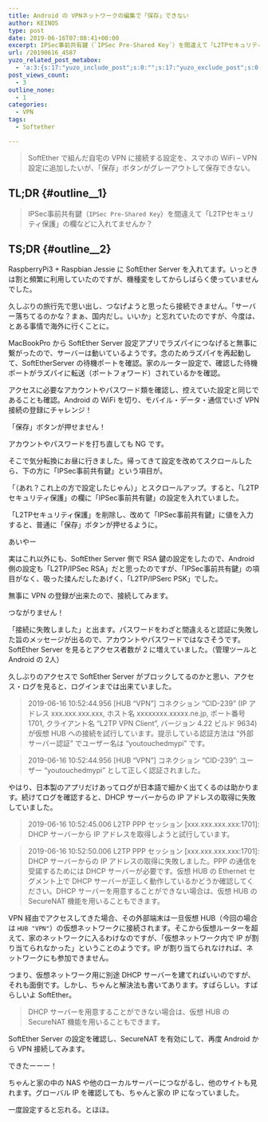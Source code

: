 ```yaml
---
title: Android の VPNネットワークの編集で「保存」できない
author: KEINOS
type: post
date: 2019-06-16T07:08:41+00:00
excerpt: IPSec事前共有鍵（`IPSec Pre-Shared Key`）を間違えて「L2TPセキュリティ保護」の欄などに入れると「保存」ボタンが押せません。
url: /20190616_4587
yuzo_related_post_metabox:
  - 'a:3:{s:17:"yuzo_include_post";s:0:"";s:17:"yuzo_exclude_post";s:0:"";s:21:"yuzo_disabled_related";N;}'
post_views_count:
  - 3
outline_none:
  - 1
categories:
  - VPN
tags:
  - Softether

---
```

> SoftEther で組んだ自宅の VPN に接続する設定を、スマホの WiFi &#8211; VPN 設定に追加したいが、「保存」ボタンがグレーアウトして保存できない。 

## TL;DR {#outline__1}

> IPSec事前共有鍵（`IPSec Pre-Shared Key`）を間違えて「L2TPセキュリティ保護」の欄などに入れてませんか？ 

## TS;DR {#outline__2}

RaspberryPi3 + Raspbian Jessie に SoftEther Server を入れてます。いっときは割と頻繁に利用していたのですが、機種変をしてからしばらく使っていませんでした。

久しぶりの旅行先で思い出し、つなげようと思ったら接続できません。「サーバー落ちてるのかな？まぁ、国内だし。いいか」と忘れていたのですが、今度は、とある事情で海外に行くことに。

MacBookPro から SoftEther Server 設定アプリでラズパイにつなげると無事に繋がったので、サーバーは動いているようです。念のためラズパイを再起動して、SoftEtherServer の待機ポートを確認。家のルーター設定で、確認した待機ポートがラズパイに転送（ポートフォワード）されているかを確認。

アクセスに必要なアカウントやパスワード類を確認し、控えていた設定と同じであることも確認。Android の WiFi を切り、モバイル・データ・通信でいざ VPN 接続の登録にチャレンジ！

「保存」ボタンが押せません！

アカウントやパスワードを打ち直しても NG です。

そこで気分転換にお昼に行きました。帰ってきて設定を改めてスクロールしたら、下の方に「IPSec事前共有鍵」という項目が。

「（あれ？これ上の方で設定したじゃん）」とスクロールアップ。すると、「L2TPセキュリティ保護」の欄に「IPSec事前共有鍵」の設定を入れていました。

「L2TPセキュリティ保護」を削除し、改めて「IPSec事前共有鍵」に値を入力すると、普通に「保存」ボタンが押せるように。

あいやー

実はこれ以外にも、SoftEther Server 側で RSA 鍵の設定をしたので、Android 側の設定も「L2TP/IPSec RSA」だと思ったのですが、「IPSec事前共有鍵」の項目がなく、吸った揉んだしたあげく、「L2TP/IPSerc PSK」でした。

無事に VPN の登録が出来たので、接続してみます。

つながりません！

「接続に失敗しました」と出ます。パスワードをわざと間違えると認証に失敗した旨のメッセージが出るので、アカウントやパスワードではなさそうです。SoftEther Server を見るとアクセス者数が 2 に増えていました。（管理ツールと Android の 2人）

久しぶりのアクセスで SoftEther Server がブロックしてるのかと思い、アクセス・ログを見ると、ログインまでは出来ていました。

> 2019-06-16 10:52:44.956 [HUB &#8220;VPN&#8221;] コネクション &#8220;CID-239&#8221; (IP アドレス xxx.xxx.xxx.xxx, ホスト名 xxxxxxxx.xxxxx.ne.jp, ポート番号 1701, クライアント名 &#8220;L2TP VPN Client&#8221;, バージョン 4.22 ビルド 9634) が仮想 HUB への接続を試行しています。提示している認証方法は &#8220;外部サーバー認証&#8221; でユーザー名は &#8220;youtouchedmypi&#8221; です。
    
> 2019-06-16 10:52:44.956 [HUB &#8220;VPN&#8221;] コネクション &#8220;CID-239&#8221;: ユーザー &#8220;youtouchedmypi&#8221; として正しく認証されました。 

やはり、日本製のアプリだけあってログが日本語で細かく出てくるのは助かります。続けてログを確認すると、DHCP サーバーからの IP アドレスの取得に失敗していました。

> 2019-06-16 10:52:45.006 L2TP PPP セッション [xxx.xxx.xxx.xxx:1701]: DHCP サーバーから IP アドレスを取得しようと試行しています。
    
> 2019-06-16 10:52:50.006 L2TP PPP セッション [xxx.xxx.xxx.xxx:1701]: DHCP サーバーからの IP アドレスの取得に失敗しました。PPP の通信を受諾するためには DHCP サーバーが必要です。仮想 HUB の Ethernet セグメント上で DHCP サーバーが正しく動作しているかどうか確認してください。DHCP サーバーを用意することができない場合は、仮想 HUB の SecureNAT 機能を用いることもできます。 

VPN 経由でアクセスしてきた場合、その外部端末は一旦仮想 HUB（今回の場合は `HUB "VPN"`）の仮想ネットワークに接続されます。そこから仮想ルーターを超えて、家のネットワークに入るわけなのですが、「仮想ネットワーク内で IP が割り当てられなかった」ということのようです。IP が割り当てられなければ、ネットワークにも参加できません。

つまり、仮想ネットワーク用に別途 DHCP サーバーを建てればいいのですが、それも面倒です。しかし、ちゃんと解決法も書いてあります。すばらしい。すばらしいよ SoftEther。

> DHCP サーバーを用意することができない場合は、仮想 HUB の SecureNAT 機能を用いることもできます。 

SoftEther Server の設定を確認し、SecureNAT を有効にして、再度 Android から VPN 接続してみます。

できたーーー！

ちゃんと家の中の NAS や他のローカルサーバーにつながるし、他のサイトも見れます。グローバル IP を確認しても、ちゃんと家の IP になっていました。

一度設定すると忘れる。とほほ。